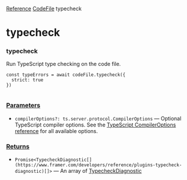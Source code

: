 [Reference](https://www.framer.com/developers/reference)
[CodeFile](https://www.framer.com/developers/reference/plugins-code-file)
typecheck
# typecheck
### typecheck
Run TypeScript type checking on the code file.
```
const typeErrors = await codeFile.typecheck({
  strict: true
})


```

### [Parameters](https://www.framer.com/developers/reference/plugins-typecheck#parameters)
  * `compilerOptions?: ts.server.protocol.CompilerOptions` — Optional TypeScript compiler options. See the [TypeScript CompilerOptions reference](https://www.typescriptlang.org/tsconfig) for all available options.


### [Returns](https://www.framer.com/developers/reference/plugins-typecheck#returns)
  * `Promise<TypecheckDiagnostic[](https://www.framer.com/developers/reference/plugins-typecheck-diagnostic)[]>` — An array of [TypecheckDiagnostic](https://www.framer.com/developers/reference/plugins-typecheck-diagnostic)


